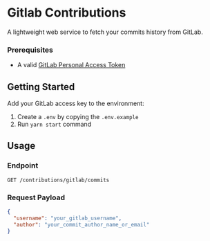 # Gitlab Contributions

A lightweight web service to fetch your commits history from GitLab.

### Prerequisites

- A valid [GitLab Personal Access Token](https://docs.gitlab.com/ee/user/profile/personal_access_tokens.html)

## Getting Started
Add your GitLab access key to the environment:
1. Create a `.env` by copying the `.env.example`
2. Run `yarn start` command


## Usage

### Endpoint
 `GET /contributions/gitlab/commits`

### Request Payload
```json
{
  "username": "your_gitlab_username",
  "author": "your_commit_author_name_or_email"
}
```
